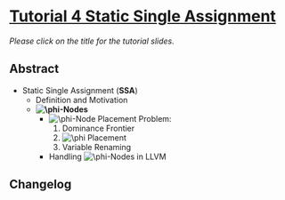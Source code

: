# [Tutorial 4 Static Single Assignment](https://v2.overleaf.com/read/wvpcvmnbqnpg)

*Please click on the title for the tutorial slides.*

## Abstract

- Static Single Assignment (**SSA**)
  - Definition and Motivation
  - **<img src="https://latex.codecogs.com/gif.latex?\phi" title="\phi" />-Nodes**
    - <img src="https://latex.codecogs.com/gif.latex?\phi" title="\phi" />-Node Placement Problem:
      1. Dominance Frontier
      2. <img src="https://latex.codecogs.com/gif.latex?\phi" title="\phi" /> Placement
      3. Variable Renaming
    - Handling <img src="https://latex.codecogs.com/gif.latex?\phi" title="\phi" />-Nodes in LLVM

## Changelog
